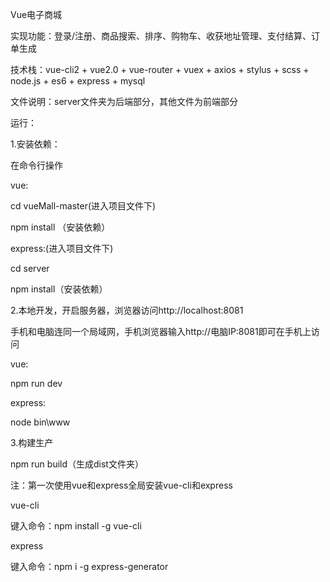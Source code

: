Vue电子商城

实现功能：登录/注册、商品搜索、排序、购物车、收获地址管理、支付结算、订单生成

技术栈：vue-cli2 + vue2.0 + vue-router + vuex + axios + stylus + scss + node.js + es6 + express + mysql

文件说明：server文件夹为后端部分，其他文件为前端部分

运行：

1.安装依赖：

在命令行操作

vue:

cd vueMall-master(进入项目文件下)

npm install （安装依赖）


express:(进入项目文件下)

cd server

npm install（安装依赖）

2.本地开发，开启服务器，浏览器访问http://localhost:8081

手机和电脑连同一个局域网，手机浏览器输入http://电脑IP:8081即可在手机上访问

vue:

npm run dev

express:

node bin\www

3.构建生产

npm run build（生成dist文件夹）

注：第一次使用vue和express全局安装vue-cli和express

vue-cli

键入命令：npm install -g vue-cli

express

键入命令：npm i -g express-generator
